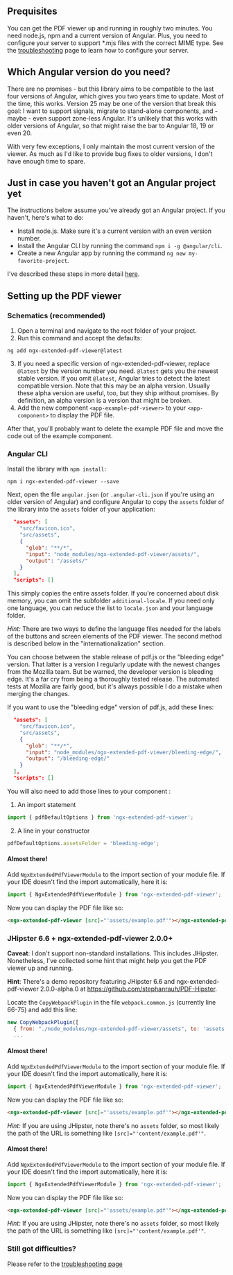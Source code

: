## Prequisites

You can get the PDF viewer up and running in roughly two minutes. You need node.js, npm and a current version of Angular. Plus, you need to configure your server to support \*.mjs files with the correct MIME type. See the <a href="/extended-pdf-viewer/troubleshooting">troubleshooting</a> page to learn how to configure your server.

## Which Angular version do you need?

There are no promises - but this library aims to be compatible to the last four versions of Angular, which gives you two years time to update. Most of the time, this works. Version 25 may be one of the version that break this goal: I want to support signals, migrate to stand-alone components, and - maybe - even support zone-less Angular. It's unlikely that this works with older versions of Angular, so that might raise the bar to Angular 18, 19 or even 20.

With very few exceptions, I only maintain the most current version of the viewer. As much as I'd like to provide bug fixes to older versions, I don't have enough time to spare.

## Just in case you haven't got an Angular project yet

The instructions below assume you've already got an Angular project. If you haven't, here's what to do:

- Install node.js. Make sure it's a current version with an even version number.
- Install the Angular CLI by running the command `npm i -g @angular/cli`.
- Create a new Angular app by running the command `ng new my-favorite-project`.

I've described these steps in more detail <a href="https://github.com/stephanrauh/ngx-extended-pdf-viewer/issues/2010#issuecomment-1850778118">here</a>.

## Setting up the PDF viewer

### Schematics (recommended)

1. Open a terminal and navigate to the root folder of your project.
2. Run this command and accept the defaults:

```batch
ng add ngx-extended-pdf-viewer@latest
```

3. If you need a specific version of ngx-extended-pdf-viewer, replace `@latest` by the version number you need. `@latest` gets you the newest stable version. If you omit `@latest`, Angular tries to detect the latest compatible version. Note that this may be an alpha version. Usually these alpha version are useful, too, but they ship without promises. By definition, an alpha version is a version that might be broken.
4. Add the new component `<app-example-pdf-viewer>` to your `<app-component>` to display the PDF file.

After that, you'll probably want to delete the example PDF file and move the code out of the example component.

### Angular CLI

Install the library with `npm install`:

```batch
npm i ngx-extended-pdf-viewer --save
```

Next, open the file `angular.json` (or `.angular-cli.json` if you're using an older version of Angular) and configure Angular to copy the `assets` folder of the library into the `assets` folder of your application:

```json
  "assets": [
    "src/favicon.ico",
    "src/assets",
    {
      "glob": "**/*",
      "input": "node_modules/ngx-extended-pdf-viewer/assets/",
      "output": "/assets/"
    }
  ],
  "scripts": []
```

This simply copies the entire assets folder. If you're concerned about disk memory, you can omit the subfolder `additional-locale`. If you need only one language, you can reduce the list to `locale.json` and your language folder.

_Hint:_ There are two ways to define the language files needed for the labels of the buttons and screen elements of the PDF viewer. The second method is described below in the "internationalization" section.

You can choose between the stable release of pdf.js or the "bleeding edge" version. That latter is a version I regularly update with the newest changes from the Mozilla team. But be warned, the developer version is bleeding edge. It's a far cry from being a thoroughly tested release. The automated tests at Mozilla are fairly good, but it's always possible I do a mistake when merging the changes.

If you want to use the "bleeding edge" version of pdf.js, add these lines:

```json
  "assets": [
    "src/favicon.ico",
    "src/assets",
    {
      "glob": "**/*",
      "input": "node_modules/ngx-extended-pdf-viewer/bleeding-edge/",
      "output": "/bleeding-edge/"
    }
  ],
  "scripts": []
```

You will also need to add those lines to your component :

1. An import statement

```ts
import { pdfDefaultOptions } from 'ngx-extended-pdf-viewer';
```

2. A line in your constructor

```ts
pdfDefaultOptions.assetsFolder = 'bleeding-edge';
```

#### Almost there!

Add `NgxExtendedPdfViewerModule` to the import section of your module file. If your IDE doesn't find
the import automatically, here it is:

```typescript
import { NgxExtendedPdfViewerModule } from 'ngx-extended-pdf-viewer';
```

Now you can display the PDF file like so:

```html
<ngx-extended-pdf-viewer [src]="'assets/example.pdf'"></ngx-extended-pdf-viewer>
```

### JHipster 6.6 + ngx-extended-pdf-viewer 2.0.0+

**Caveat**: I don't support non-standard installations. This includes JHipster. Nonetheless, I've collected some hint that might help you get the PDF viewer up and running.

**Hint**: There's a demo repository featuring JHipster 6.6 and ngx-extended-pdf-viewer 2.0.0-alpha.0 at
<a target="#" href="https://github.com/stephanrauh/PDF-Hipster">https://github.com/stephanrauh/PDF-Hipster</a>.

Locate the `CopyWebpackPlugin` in the file `webpack.common.js` (currently line 66-75) and add this line:

```javascript
new CopyWebpackPlugin([
  { from: "./node_modules/ngx-extended-pdf-viewer/assets", to: 'assets' },
  ...
```

#### Almost there!

Add `NgxExtendedPdfViewerModule` to the import section of your module file. If your IDE doesn't find
the import automatically, here it is:

```typescript
import { NgxExtendedPdfViewerModule } from 'ngx-extended-pdf-viewer';
```

Now you can display the PDF file like so:

```html
<ngx-extended-pdf-viewer [src]="'assets/example.pdf'"></ngx-extended-pdf-viewer>
```

_Hint:_ If you are using JHipster, note there's no `assets` folder, so most likely the path of the URL is something like `[src]="'content/example.pdf'"`.

#### Almost there!

Add `NgxExtendedPdfViewerModule` to the import section of your module file. If your IDE doesn't find
the import automatically, here it is:

```typescript
import { NgxExtendedPdfViewerModule } from 'ngx-extended-pdf-viewer';
```

Now you can display the PDF file like so:

```html
<ngx-extended-pdf-viewer [src]="'assets/example.pdf'"></ngx-extended-pdf-viewer>
```

_Hint:_ If you are using JHipster, note there's no `assets` folder, so most likely the path of the URL is something like `[src]="'content/example.pdf'"`.

### Still got difficulties?

Please refer to the [troubleshooting page](/troubleshooting)
